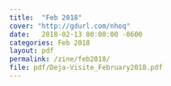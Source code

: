 ```yaml
---
title:  "Feb 2018"
cover: "http://gdurl.com/nhoq"
date:   2018-02-13 00:00:00 -0600
categories: Feb 2018
layout: pdf
permalink: /zine/feb2018/
file: pdf/Deja-Visite_February2018.pdf
---
```


